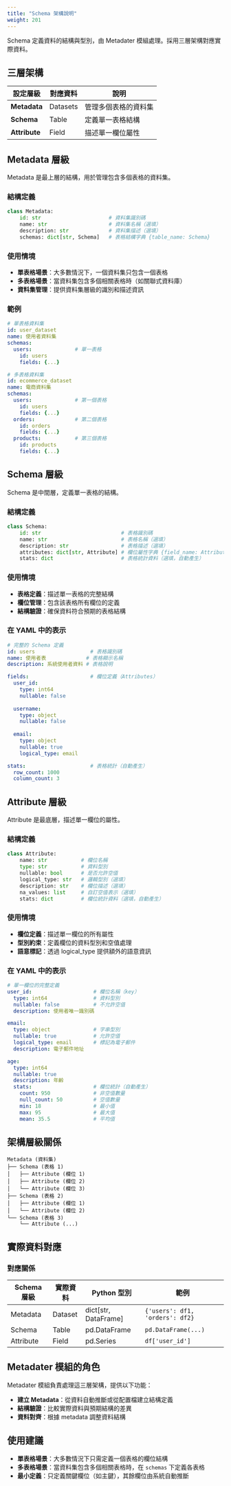```yaml
---
title: "Schema 架構說明"
weight: 201
---
```


Schema 定義資料的結構與型別，由 Metadater 模組處理。採用三層架構對應實際資料。

## 三層架構

| 設定層級 | 對應資料 | 說明 |
|---------|---------|------|
| **Metadata** | Datasets | 管理多個表格的資料集 |
| **Schema** | Table | 定義單一表格結構 |
| **Attribute** | Field | 描述單一欄位屬性 |

## Metadata 層級

Metadata 是最上層的結構，用於管理包含多個表格的資料集。

### 結構定義

```python
class Metadata:
    id: str                      # 資料集識別碼
    name: str                    # 資料集名稱（選填）
    description: str             # 資料集描述（選填）
    schemas: dict[str, Schema]   # 表格結構字典 {table_name: Schema}
```

### 使用情境

- **單表格場景**：大多數情況下，一個資料集只包含一個表格
- **多表格場景**：當資料集包含多個相關表格時（如關聯式資料庫）
- **資料集管理**：提供資料集層級的識別和描述資訊

### 範例

```yaml
# 單表格資料集
id: user_dataset
name: 使用者資料集
schemas:
  users:              # 單一表格
    id: users
    fields: {...}
```

```yaml
# 多表格資料集
id: ecommerce_dataset
name: 電商資料集
schemas:
  users:              # 第一個表格
    id: users
    fields: {...}
  orders:             # 第二個表格
    id: orders
    fields: {...}
  products:           # 第三個表格
    id: products
    fields: {...}
```

## Schema 層級

Schema 是中間層，定義單一表格的結構。

### 結構定義

```python
class Schema:
    id: str                          # 表格識別碼
    name: str                        # 表格名稱（選填）
    description: str                 # 表格描述（選填）
    attributes: dict[str, Attribute] # 欄位屬性字典 {field_name: Attribute}
    stats: dict                      # 表格統計資料（選填，自動產生）
```

### 使用情境

- **表格定義**：描述單一表格的完整結構
- **欄位管理**：包含該表格所有欄位的定義
- **結構驗證**：確保資料符合預期的表格結構

### 在 YAML 中的表示

```yaml
# 完整的 Schema 定義
id: users                  # 表格識別碼
name: 使用者表             # 表格顯示名稱
description: 系統使用者資料 # 表格說明

fields:                    # 欄位定義（Attributes）
  user_id:
    type: int64
    nullable: false
  
  username:
    type: object
    nullable: false
  
  email:
    type: object
    nullable: true
    logical_type: email

stats:                     # 表格統計（自動產生）
  row_count: 1000
  column_count: 3
```

## Attribute 層級

Attribute 是最底層，描述單一欄位的屬性。

### 結構定義

```python
class Attribute:
    name: str           # 欄位名稱
    type: str           # 資料型別
    nullable: bool      # 是否允許空值
    logical_type: str   # 邏輯型別（選填）
    description: str    # 欄位描述（選填）
    na_values: list     # 自訂空值表示（選填）
    stats: dict         # 欄位統計資料（選填，自動產生）
```

### 使用情境

- **欄位定義**：描述單一欄位的所有屬性
- **型別約束**：定義欄位的資料型別和空值處理
- **語意標記**：透過 logical_type 提供額外的語意資訊

### 在 YAML 中的表示

```yaml
# 單一欄位的完整定義
user_id:                    # 欄位名稱（key）
  type: int64               # 資料型別
  nullable: false           # 不允許空值
  description: 使用者唯一識別碼

email:
  type: object              # 字串型別
  nullable: true            # 允許空值
  logical_type: email       # 標記為電子郵件
  description: 電子郵件地址

age:
  type: int64
  nullable: true
  description: 年齡
  stats:                    # 欄位統計（自動產生）
    count: 950              # 非空值數量
    null_count: 50          # 空值數量
    min: 18                 # 最小值
    max: 95                 # 最大值
    mean: 35.5              # 平均值
```

## 架構層級關係

```
Metadata (資料集)
├── Schema (表格 1)
│   ├── Attribute (欄位 1)
│   ├── Attribute (欄位 2)
│   └── Attribute (欄位 3)
├── Schema (表格 2)
│   ├── Attribute (欄位 1)
│   └── Attribute (欄位 2)
└── Schema (表格 3)
    └── Attribute (...)
```

## 實際資料對應

### 對應關係

| Schema 層級 | 實際資料 | Python 型別 | 範例 |
|------------|---------|------------|------|
| Metadata | Dataset | dict[str, DataFrame] | `{'users': df1, 'orders': df2}` |
| Schema | Table | pd.DataFrame | `pd.DataFrame(...)` |
| Attribute | Field | pd.Series | `df['user_id']` |


## Metadater 模組的角色

Metadater 模組負責處理這三層架構，提供以下功能：

- **建立 Metadata**：從資料自動推斷或從配置檔建立結構定義
- **結構驗證**：比較實際資料與預期結構的差異
- **資料對齊**：根據 metadata 調整資料結構

## 使用建議

- **單表格場景**：大多數情況下只需定義一個表格的欄位結構
- **多表格場景**：當資料集包含多個相關表格時，在 `schemas` 下定義各表格
- **最小定義**：只定義關鍵欄位（如主鍵），其餘欄位由系統自動推斷